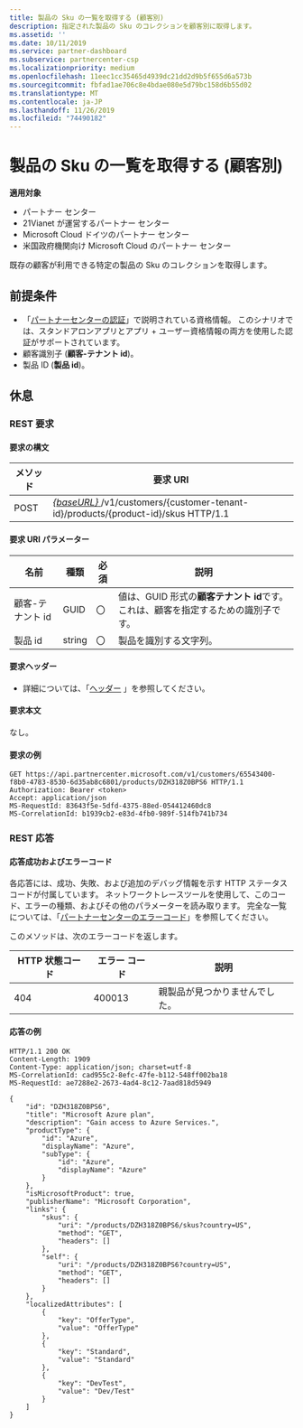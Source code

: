 ```yaml
---
title: 製品の Sku の一覧を取得する (顧客別)
description: 指定された製品の Sku のコレクションを顧客別に取得します。
ms.assetid: ''
ms.date: 10/11/2019
ms.service: partner-dashboard
ms.subservice: partnercenter-csp
ms.localizationpriority: medium
ms.openlocfilehash: 11eec1cc35465d4939dc21dd2d9b5f655d6a573b
ms.sourcegitcommit: fbfad1ae706c8e4bdae080e5d79bc158d6b55d02
ms.translationtype: MT
ms.contentlocale: ja-JP
ms.lasthandoff: 11/26/2019
ms.locfileid: "74490182"
---
```

# <a name="get-a-list-of-skus-for-a-product-by-customer"></a>製品の Sku の一覧を取得する (顧客別)

**適用対象**

- パートナー センター
- 21Vianet が運営するパートナー センター
- Microsoft Cloud ドイツのパートナー センター
- 米国政府機関向け Microsoft Cloud のパートナー センター

既存の顧客が利用できる特定の製品の Sku のコレクションを取得します。

## <a name="prerequisites"></a>前提条件

- 「[パートナーセンターの認証](partner-center-authentication.md)」で説明されている資格情報。 このシナリオでは、スタンドアロンアプリとアプリ + ユーザー資格情報の両方を使用した認証がサポートされています。
- 顧客識別子 (**顧客-テナント id**)。
- 製品 ID (**製品 id**)。

## <a name="rest"></a>休息

### <a name="rest-request"></a>REST 要求

#### <a name="request-syntax"></a>要求の構文

| メソッド | 要求 URI                                                                                                        |
|--------|--------------------------------------------------------------------------------------------------------------------|
| POST   | [ *\{baseURL\}* ](partner-center-rest-urls.md)/v1/customers/{customer-tenant-id}/products/{product-id}/skus HTTP/1.1 |

#### <a name="request-uri-parameter"></a>要求 URI パラメーター

| 名前               | 種類 | 必須 | 説明                                                                                 |
|--------------------|------|----------|---------------------------------------------------------------------------------------------|
| 顧客-テナント id | GUID | 〇 | 値は、GUID 形式の**顧客テナント id**です。これは、顧客を指定するための識別子です。 |
| 製品 id | string | 〇 | 製品を識別する文字列。 |

#### <a name="request-header"></a>要求ヘッダー

- 詳細については、「[ヘッダー](headers.md) 」を参照してください。

#### <a name="request-body"></a>要求本文

なし。

#### <a name="request-example"></a>要求の例

```http
GET https://api.partnercenter.microsoft.com/v1/customers/65543400-f8b0-4783-8530-6d35ab8c6801/products/DZH318Z0BPS6 HTTP/1.1
Authorization: Bearer <token>
Accept: application/json
MS-RequestId: 83643f5e-5dfd-4375-88ed-054412460dc8
MS-CorrelationId: b1939cb2-e83d-4fb0-989f-514fb741b734
```

### <a name="rest-response"></a>REST 応答

#### <a name="response-success-and-error-codes"></a>応答成功およびエラーコード

各応答には、成功、失敗、および追加のデバッグ情報を示す HTTP ステータスコードが付属しています。 ネットワークトレースツールを使用して、このコード、エラーの種類、およびその他のパラメーターを読み取ります。 完全な一覧については、「[パートナーセンターのエラーコード](error-codes.md)」を参照してください。

このメソッドは、次のエラーコードを返します。

| HTTP 状態コード | エラー コード | 説明 |
|------------------|------------|-------------|
| 404 | 400013 | 親製品が見つかりませんでした。 |

#### <a name="response-example"></a>応答の例

```http
HTTP/1.1 200 OK
Content-Length: 1909
Content-Type: application/json; charset=utf-8
MS-CorrelationId: cad955c2-8efc-47fe-b112-548ff002ba18
MS-RequestId: ae7288e2-2673-4ad4-8c12-7aad818d5949

{
    "id": "DZH318Z0BPS6",
    "title": "Microsoft Azure plan",
    "description": "Gain access to Azure Services.",
    "productType": {
        "id": "Azure",
        "displayName": "Azure",
        "subType": {
            "id": "Azure",
            "displayName": "Azure"
        }
    },
    "isMicrosoftProduct": true,
    "publisherName": "Microsoft Corporation",
    "links": {
        "skus": {
            "uri": "/products/DZH318Z0BPS6/skus?country=US",
            "method": "GET",
            "headers": []
        },
        "self": {
            "uri": "/products/DZH318Z0BPS6?country=US",
            "method": "GET",
            "headers": []
        }
    },
    "localizedAttributes": [
        {
            "key": "OfferType",
            "value": "OfferType"
        },
        {
            "key": "Standard",
            "value": "Standard"
        },
        {
            "key": "DevTest",
            "value": "Dev/Test"
        }
    ]
}
```
